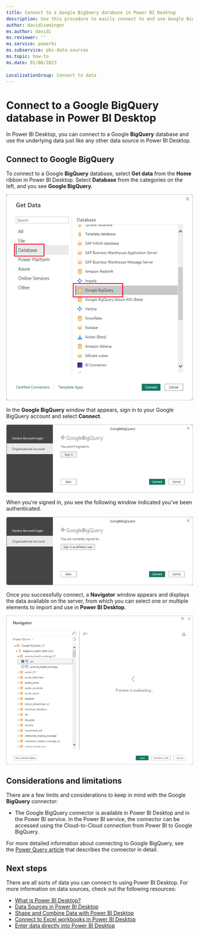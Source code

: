 ```yaml
---
title: Connect to a Google BigQuery database in Power BI Desktop
description: Use this procedure to easily connect to and use Google BigQuery just like any other data source in Power BI Desktop.
author: davidiseminger
ms.author: davidi
ms.reviewer: ''
ms.service: powerbi
ms.subservice: pbi-data-sources
ms.topic: how-to
ms.date: 01/06/2023

LocalizationGroup: Connect to data
---
```

# Connect to a Google BigQuery database in Power BI Desktop

In Power BI Desktop, you can connect to a Google **BigQuery** database and use the underlying data just like any other data source in Power BI Desktop.

## Connect to Google BigQuery

To connect to a Google **BigQuery** database, select **Get data** from the **Home** ribbon in Power BI Desktop. Select **Database** from the categories on the left, and you see **Google BigQuery**.

![Screenshot shows the Get Data dialog in Power BI Desktop with Database, then BigQuery selected.](media/desktop-connect-bigquery/connect_bigquery_01.png)

In the **Google BigQuery** window that appears, sign in to your Google BigQuery account and select **Connect**.

![Screenshot shows the GoogleBigQuery dialog with the option to sign in.](media/desktop-connect-bigquery/connect_bigquery_02.png)

When you're signed in, you see the following window indicated you've been authenticated.

![Screenshot shows the GoogleBigQuery dialog with a message that you are signed in.](media/desktop-connect-bigquery/connect_bigquery_02b.png)

Once you successfully connect, a **Navigator** window appears and displays the data available on the server, from which you can select one or multiple elements to import and use in **Power BI Desktop**.

![Screenshot shows the Navigator window with Google BigQuery data available for import.](media/desktop-connect-bigquery/connect_bigquery_03.png)

## Considerations and limitations

There are a few limits and considerations to keep in mind with the Google **BigQuery** connector:

* The Google BigQuery connector is available in Power BI Desktop and in the Power BI service. In the Power BI service, the connector can be accessed using the Cloud-to-Cloud connection from Power BI to Google BigQuery.

For more detailed information about connecting to Google BigQuery, see the [Power Query article](/power-query/connectors/googlebigquery) that describes the connector in detail.

## Next steps

There are all sorts of data you can connect to using Power BI Desktop. For more information on data sources, check out the following resources:

* [What is Power BI Desktop?](../fundamentals/desktop-what-is-desktop.md)
* [Data Sources in Power BI Desktop](desktop-data-sources.md)
* [Shape and Combine Data with Power BI Desktop](desktop-shape-and-combine-data.md)
* [Connect to Excel workbooks in Power BI Desktop](desktop-connect-excel.md)
* [Enter data directly into Power BI Desktop](desktop-enter-data-directly-into-desktop.md)
